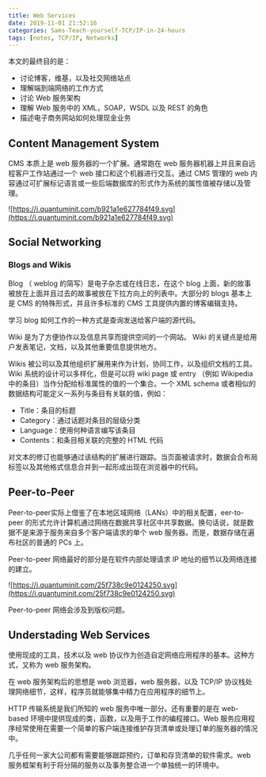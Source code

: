 ```yaml
---
title: Web Services
date: 2019-11-01 21:52:16
categories: Sams-Teach-yourself-TCP/IP-in-24-hours
tags: [notes, TCP/IP, Networks]
---
```


本文的最终目的是：

- 讨论博客，维基，以及社交网络站点
- 理解端到端网络的工作方式
- 讨论 Web 服务架构
- 理解 Web 服务中的 XML，SOAP，WSDL 以及 REST 的角色
- 描述电子商务网站如何处理现金业务

## Content Management System

CMS 本质上是 web 服务器的一个扩展。通常跑在 web 服务器机器上并且来自远程客户工作站通过一个 web 接口和这个机器进行交互。通过 CMS 管理的 web 内容通过可扩展标记语言或一些后端数据库的形式作为系统的属性值被存储以及管理。

![https://i.quantuminit.com/b921a1e627784f49.svg](https://i.quantuminit.com/b921a1e627784f49.svg)

## Social Networking

### Blogs and Wikis

Blog （ weblog 的简写）是电子杂志或在线日志，在这个 blog 上面，新的故事被放在上面并且过去的故事被放在下拉方向上的列表中。大部分的 blogs 基本上是 CMS 的特殊形式，并且许多标准的 CMS 工具提供内置的博客编辑支持。

学习 blog 如何工作的一种方式是查询发送给客户端的源代码。

Wiki 是为了方便协作以及信息共享而提供空间的一个网站。 Wiki 的关键点是给用户发表笔记，文档，以及其他重要信息提供地方。


Wikis 被公司以及其他组织扩展用来作为计划，协同工作，以及组织文档的工具。 Wiki 系统的设计可以多样化，但是可以将 wiki page 或 entry （例如 Wikipedia 中的条目）当作分配给标准属性的值的一个集合。一个 XML schema 或者相似的数据结构可能定义一系列与条目有关联的值，例如：

- Title：条目的标题
- Category：通过话题对条目的层级分类
- Language：使用何种语言编写该条目
- Contents：和条目相关联的完整的 HTML 代码

对文本的修订也能够通过该结构的扩展进行跟踪。当页面被请求时，数据会合布局标签以及其他格式信息合并到一起形成出现在浏览器中的代码。

## Peer-to-Peer

Peer-to-peer实际上借鉴了在本地区域网络（LANs）中的相关配置，eer-to-peer 的形式允许计算机通过网络在数据共享社区中共享数据。换句话说，就是数据不是来源于服务来自多个客户端请求的单个 web 服务器。而是，数据存储在遍布社区的普通的 PCs 上。

Peer-to-peer 网络最好的部分是在软件内部处理请求 IP 地址的细节以及网络连接的建立。

![https://i.quantuminit.com/25f738c9e0124250.svg](https://i.quantuminit.com/25f738c9e0124250.svg)


Peer-to-peer 网络会涉及到版权问题。

## Understading Web Services

使用现成的工具，技术以及 web 协议作为创造自定网络应用程序的基本。这种方式，又称为 web 服务架构。

在 web 服务架构后的思想是 web 浏览器，web 服务器，以及 TCP/IP 协议栈处理网络细节，这样，程序员就能够集中精力在应用程序的细节上。

HTTP 传输系统是我们所知的 web 服务中唯一部分。还有重要的是在 web-based 环境中提供现成的类，函数，以及用于工作的编程接口。Web 服务应用程序经常使用在需要一个简单的客户端连接维护存货清单或处理订单的服务器的情况中。

几乎任何一家大公司都有需要能够跟踪预约，订单和存货清单的软件需求。web 服务框架有利于将分隔的服务以及事务整合进一个单独统一的环境中。

